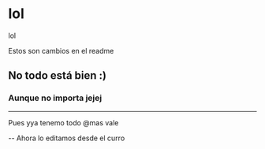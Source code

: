 # lol
lol

Estos son cambios en el readme
## No todo está bien :)
### Aunque no importa jejej
---
Pues yya tenemo todo
@mas vale

-- Ahora lo editamos desde el curro